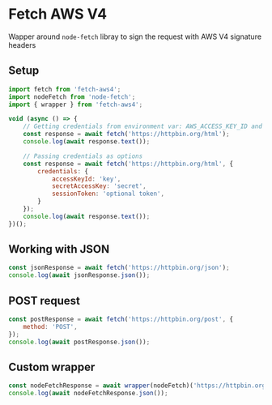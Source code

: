 # Fetch AWS V4

Wapper around `node-fetch` libray to sign the request with AWS V4 signature headers

## Setup
```js
import fetch from 'fetch-aws4';
import nodeFetch from 'node-fetch';
import { wrapper } from 'fetch-aws4';

void (async () => {
    // Getting credentials from environment var: AWS_ACCESS_KEY_ID and AWS_SECRET_ACCESS_KEY
    const response = await fetch('https://httpbin.org/html');
    console.log(await response.text());

    // Passing credentials as options
    const response = await fetch('https://httpbin.org/html', {
        credentials: {
            accessKeyId: 'key',
            secretAccessKey: 'secret',
            sessionToken: 'optional token',
        }
    });
    console.log(await response.text());
})();
```

## Working with JSON
```js
const jsonResponse = await fetch('https://httpbin.org/json');
console.log(await jsonResponse.json());
```

## POST request
```js
const postResponse = await fetch('https://httpbin.org/post', {
    method: 'POST',
});
console.log(await postResponse.json());
```

## Custom wrapper
```js
const nodeFetchResponse = await wrapper(nodeFetch)('https://httpbin.org/get');
console.log(await nodeFetchResponse.json());
```